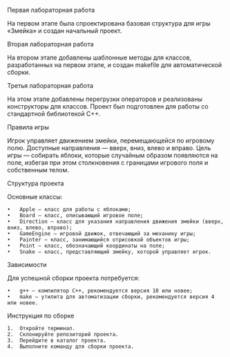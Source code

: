 Первая лабораторная работа

На первом этапе была спроектирована базовая структура для игры «Змейка» и создан начальный проект.

Вторая лабораторная работа

На втором этапе добавлены шаблонные методы для классов, разработанных на первом этапе, и создан makefile для автоматической сборки.

Третья лабораторная работа

На этом этапе добавлены перегрузки операторов и реализованы конструкторы для классов. Проект был подготовлен для работы со стандартной библиотекой C++.

Правила игры

Игрок управляет движением змейки, перемещающейся по игровому полю. Доступные направления — вверх, вниз, влево и вправо. Цель игры — собирать яблоки, которые случайным образом появляются на поле, избегая при этом столкновения с границами игрового поля и собственным телом.

Структура проекта

Основные классы:

	•	Apple — класс для работы с яблоками;
	•	Board — класс, описывающий игровое поле;
	•	Direction — класс для указания направления движения змейки (вверх, вниз, влево, вправо);
	•	GameEngine — игровой движок, отвечающий за механику игры;
	•	Painter — класс, занимающийся отрисовкой объектов игры;
	•	Point — класс, обозначающий координаты на поле;
	•	Snake — класс, представляющий змейку, которой управляет игрок.

Зависимости

Для успешной сборки проекта потребуется:

	•	g++ — компилятор C++, рекомендуется версия 10 или новее;
	•	make — утилита для автоматизации сборки, рекомендуется версия 4 или новее.

Инструкция по сборке

	1.	Откройте терминал.
	2.	Склонируйте репозиторий проекта.
	3.	Перейдите в каталог проекта.
	4.	Выполните команду для сборки проекта.